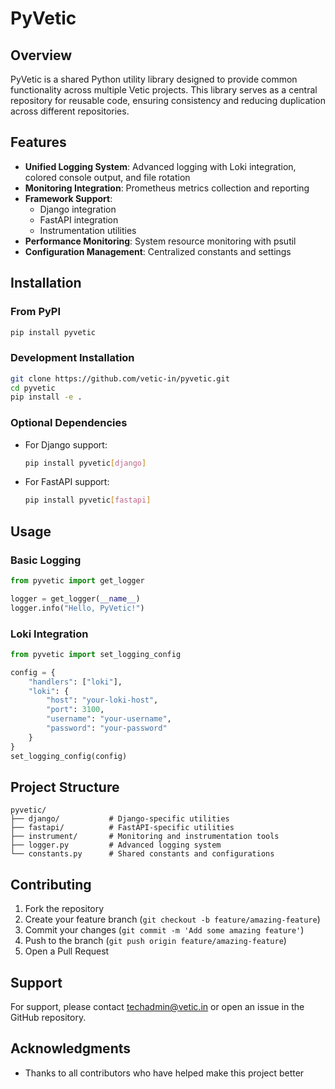 # PyVetic

## Overview

PyVetic is a shared Python utility library designed to provide common functionality across multiple Vetic projects. This library serves as a central repository for reusable code, ensuring consistency and reducing duplication across different repositories.

## Features

- **Unified Logging System**: Advanced logging with Loki integration, colored console output, and file rotation
- **Monitoring Integration**: Prometheus metrics collection and reporting
- **Framework Support**:
  - Django integration
  - FastAPI integration
  - Instrumentation utilities
- **Performance Monitoring**: System resource monitoring with psutil
- **Configuration Management**: Centralized constants and settings

## Installation

### From PyPI

```bash
pip install pyvetic
```

### Development Installation

```bash
git clone https://github.com/vetic-in/pyvetic.git
cd pyvetic
pip install -e .
```

### Optional Dependencies

- For Django support:
  ```bash
  pip install pyvetic[django]
  ```

- For FastAPI support:
  ```bash
  pip install pyvetic[fastapi]
  ```

## Usage

### Basic Logging

```python
from pyvetic import get_logger

logger = get_logger(__name__)
logger.info("Hello, PyVetic!")
```

### Loki Integration

```python
from pyvetic import set_logging_config

config = {
    "handlers": ["loki"],
    "loki": {
        "host": "your-loki-host",
        "port": 3100,
        "username": "your-username",
        "password": "your-password"
    }
}
set_logging_config(config)
```

## Project Structure

```
pyvetic/
├── django/           # Django-specific utilities
├── fastapi/          # FastAPI-specific utilities
├── instrument/       # Monitoring and instrumentation tools
├── logger.py         # Advanced logging system
└── constants.py      # Shared constants and configurations
```

## Contributing

1. Fork the repository
2. Create your feature branch (`git checkout -b feature/amazing-feature`)
3. Commit your changes (`git commit -m 'Add some amazing feature'`)
4. Push to the branch (`git push origin feature/amazing-feature`)
5. Open a Pull Request

## Support

For support, please contact techadmin@vetic.in or open an issue in the GitHub repository.

## Acknowledgments

- Thanks to all contributors who have helped make this project better
